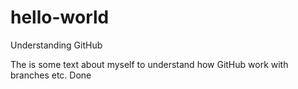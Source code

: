 # hello-world
Understanding GitHub

The is some text about myself to understand how GitHub work with branches etc.
Done
